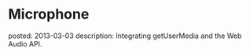 Microphone
========
posted: 2013-03-03
description: Integrating getUserMedia and the Web Audio API.

<canvas style="background: white;"></canvas>

<script src="/static/js/shared.js"></script>
<script src="microphone-sample.js"></script>
<script>
var sample = new MicrophoneSample();
</script>
